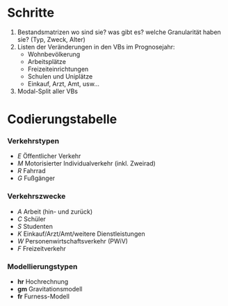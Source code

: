 # Schritte

1. Bestandsmatrizen
   wo sind sie? was gibt es? welche Granularität haben sie? (Typ, Zweck, Alter)
2. Listen der Veränderungen in den VBs im Prognosejahr:
    * Wohnbevölkerung
    * Arbeitsplätze
    * Freizeiteinrichtungen
    * Schulen und Uniplätze
    * Einkauf, Arzt, Amt, usw...
3. Modal-Split aller VBs

# Codierungstabelle

### Verkehrstypen

* _E_ Öffentlicher Verkehr
* _M_ Motorisierter Individualverkehr (inkl. Zweirad)
* _R_ Fahrrad
* _G_ Fußgänger


### Verkehrszwecke

* _A_ Arbeit (hin- und zurück)
* _C_ Schüler
* _S_ Studenten
* _K_ Einkauf/Arzt/Amt/weitere Dienstleistungen
* _W_ Personenwirtschaftsverkehr (PWiV)
* _F_ Freizeitverkehr


### Modellierungstypen

* __hr__ Hochrechnung
* __gm__ Gravitationsmodell
* __fr__ Furness-Modell
